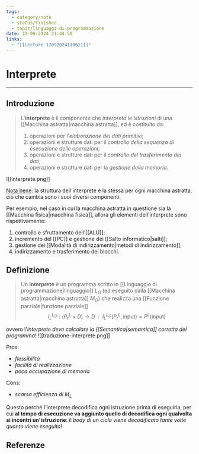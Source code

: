 ```yaml
---
tags:
  - category/note
  - status/finished
  - topic/linguaggi-di-programmazione
date: 22-09-2024 21:44:59
links:
  - "[[Lecture 17092024110611]]"
---
```

# Interprete
---
## Introduzione
> L'**interprete** è il componente che _interpreta le istruzioni_ di una [[Macchina astratta|macchina astratta]], ed è costituito da:
> 1. operazioni per l'_elaborazione dei dati primitivi_;
> 2. operazioni e strutture dati per il _controllo della sequenza di esecuzione delle operazioni_;
> 3. operazioni e strutture dati per il _controllo del trasferimento dei dati_;
> 4. operazioni e strutture dati per la _gestione della memoria_.

![[interprete.png]]

<u>Nota bene</u>: la struttura dell'interprete è la stessa per ogni macchina astratta, ciò che cambia sono i suoi diversi componenti.

Per esempio, nel caso in cui la macchina astratta in questione sia la [[Macchina fisica|macchina fisica]], allora gli elementi dell'interprete sono rispettivamente:
1. controllo e sfruttamento dell'[[ALU]];
2. incremento del [[PC]] e gestione dei [[Salto informatico|salti]];
3. gestione dei [[Modalità di indirizzamento|metodi di indirizzamento]];
4. indirizzamento e trasferimento dei blocchi.

## Definizione
> Un **interprete** è un programma scritto in [[Linguaggio di programmazione|linguaggio]] $L_{O}$ (ed eseguito dalla [[Macchina astratta|macchina astratta]] $M_{O}$) che realizza una [[Funzione parziale|funzione parziale]]
> $$I_{L}^{L_{O}} : (P_{r}^{L} \times D) \to D \ \ : \ \ I_{L}^{L_{O}}(P_{r}^{L}, \text{input}) = P^{L}(\text{input})$$

ovvero l'_interprete deve calcolare la [[Semantica|semantica]] corretta del programma_!
![[traduzione-interprete.png]]

Pros:
- _flessibilità_
- _facilità di realizzazione_
- _poca occupazione di memoria_

Cons:
- _scarsa efficienza di $M_{L}$_

Questo perché l'interprete decodifica ogni istruzione prima di eseguirla, per cui **al tempo di esecuzione va aggiunto quello di decodifica ogni qualvolta si incontri un'istruzione**: il _body di un ciclo viene decodificato tante volte quanto viene eseguito_!

## Referenze